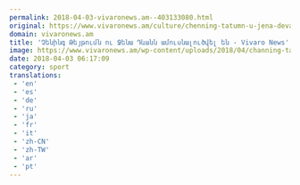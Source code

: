 ```yaml
---
permalink: 2018-04-03-vivaronews.am--403133080.html
original: https://www.vivaronews.am/culture/chenning-tatumn-u-jena-devane-amusnalutvel-en/
domain: vivaronews.am
title: 'Չենինգ Թեյթումն ու Ջենա Դևանն ամուսնալուծվել են - Vivaro News'
image: https://www.vivaronews.am/wp-content/uploads/2018/04/channing-tatum-jenna-dewan-recreates-step-up-dance.jpg
date: 2018-04-03 06:17:09
category: sport
translations: 
 - 'en'
 - 'es'
 - 'de'
 - 'ru'
 - 'ja'
 - 'fr'
 - 'it'
 - 'zh-CN'
 - 'zh-TW'
 - 'ar'
 - 'pt'
---
```


